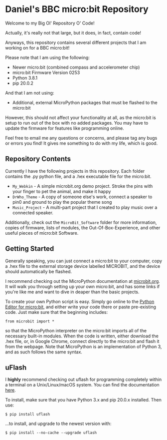 # Daniel's BBC micro:bit Repository

Welcome to my Big Ol' Repository O' Code!

Actually, it's really not that large, but it does, in fact, contain code!

Anyways, this repository contains several different projects that I am working on for a BBC micro:bit!

Please note that I am using the following:

- Newer micro:bit (combined compass and accelerometer chip)
- micro:bit Firmware Version 0253
- Python 3.8.1
- pip 20.0.2

And that I am not using:

- Additional, external MicroPython packages that must be flashed to the micro:bit

However, this should not affect your functionality at all, as the micro:bit is setup to run out of the box with no added packages. You may have to update the firmware for features like programming online.

Feel free to email me any questions or concerns, and please tag any bugs or errors you find! It gives me something to do with my life, which is good.


## Repository Contents

Currently I have the following projects in this repository. Each folder contains the .py python file, and a .hex executable file for the micro:bit.

- `My_Webkin` - A simple microbit.org demo project. Stroke the pins with your finger to pet the animal, and make it happy
- `DrWho_Theme` - A copy of someone else's work, connect a speaker to pin0 and ground to play the popular theme song
- `Music_Project` - A multi-part project that I created to play music over a connected speaker.

Additionally, check out the `MicroBit_Software` folder for more information, copies of firmware, lists of modules, the Out-Of-Box-Experience, and other useful pieces of micro:bit Software.


## Getting Started

Generally speaking, you can just connect a micro:bit to your computer, copy a .hex file to the external storage device labelled MICROBIT, and the device should automatically be flashed.

I recommend checking out the MicroPython documentation at [microbit.org](https://microbit.org/get-started/user-guide/python/). It will walk you through setting up your own micro:bit, and has some links if you're like me and want to dive in deaper than the basic projects.

To create your own Python script is easy. Simply go online to the [Python Editor for micro:bit](https://python.microbit.org/v/2.0), and either write your code there or paste pre-existing code. Just make sure that the beginning includes:

```
from microbit import *
```

so that the MicroPython interpreter on the micro:bit imports all of the necessary built-in modules. When the code is written, either download the .hex file, or, in Google Chrome, connect directly to the micro:bit and flash it from the webpage. Note that MicroPython is an implementation of Python 3, and as such follows the same syntax.


## uFlash

I **highly** recommend checking out uflash for programming completely within a terminal on a Unix/Linux/macOS system. You can find the documentation [here](https://uflash.readthedocs.io/en/latest/).

To install, make sure that you have Python 3.x and pip 20.0.x installed. Then use:

```
$ pip install uflash
```

...to install, and upgrade to the newest version with:

```
$ pip install --no-cache --upgrade uflash
```
